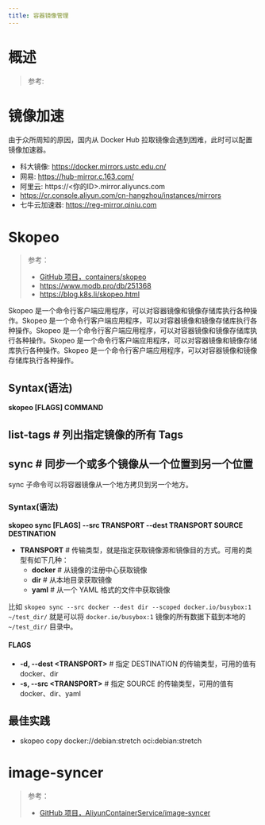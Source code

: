 ```yaml
---
title: 容器镜像管理
---
```


# 概述

> 参考:

# 镜像加速

由于众所周知的原因，国内从 Docker Hub 拉取镜像会遇到困难，此时可以配置镜像加速器。

-   科大镜像: https://docker.mirrors.ustc.edu.cn/
-   网易: https://hub-mirror.c.163.com/
-   阿里云: https://<你的ID>.mirror.aliyuncs.com
  - https://cr.console.aliyun.com/cn-hangzhou/instances/mirrors
-   七牛云加速器: https://reg-mirror.qiniu.com

# Skopeo

> 参考：
> - [GitHub 项目，containers/skopeo](https://github.com/containers/skopeo)
> - <https://www.modb.pro/db/251368>
> - <https://blog.k8s.li/skopeo.html>

Skopeo 是一个命令行客户端应用程序，可以对容器镜像和镜像存储库执行各种操作。Skopeo 是一个命令行客户端应用程序，可以对容器镜像和镜像存储库执行各种操作。Skopeo 是一个命令行客户端应用程序，可以对容器镜像和镜像存储库执行各种操作。Skopeo 是一个命令行客户端应用程序，可以对容器镜像和镜像存储库执行各种操作。Skopeo 是一个命令行客户端应用程序，可以对容器镜像和镜像存储库执行各种操作。

## Syntax(语法)

**skopeo \[FLAGS] COMMAND**

## list-tags # 列出指定镜像的所有 Tags

## sync # 同步一个或多个镜像从一个位置到另一个位置

sync 子命令可以将容器镜像从一个地方拷贝到另一个地方。

### Syntax(语法)

**skopeo sync \[FLAGS] --src TRANSPORT --dest TRANSPORT SOURCE DESTINATION**

- **TRANSPORT** # 传输类型，就是指定获取镜像源和镜像目的方式。可用的类型有如下几种：
  - **docker** # 从镜像的注册中心获取镜像
  - **dir** # 从本地目录获取镜像
  - **yaml** # 从一个 YAML 格式的文件中获取镜像

比如 `skopeo sync --src docker --dest dir --scoped docker.io/busybox:1 ~/test_dir/` 就是可以将 `docker.io/busybox:1` 镜像的所有数据下载到本地的 `~/test_dir/` 目录中。

#### FLAGS

- **-d, --dest \<TRANSPORT>** # 指定 DESTINATION 的传输类型，可用的值有 docker、dir
- **-s, --src \<TRANSPORT>** # 指定 SOURCE 的传输类型，可用的值有 docker、dir、yaml

## 最佳实践

- skopeo copy docker://debian:stretch oci:debian:stretch

# image-syncer

> 参考：
> - [GitHub 项目，AliyunContainerService/image-syncer](https://github.com/AliyunContainerService/image-syncer)
